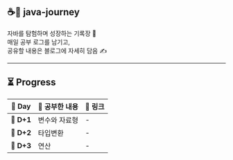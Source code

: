 ## ☕🚀 java-journey

자바를 탐험하며 성장하는 기록장 🐾  
매일 공부 로그를 남기고,  
공유할 내용은 블로그에 자세히 담음 ✍️

---

## ⏳ Progress

| 📅 Day | 📖 공부한 내용 | 🔗 링크 |
|-------|---------------|--------|
| 🐣 **D+1** | 변수와 자료형 | - |
| 🐣 **D+2** | 타입변환 | - |
| 🐣 **D+3** | 연산 | - |
